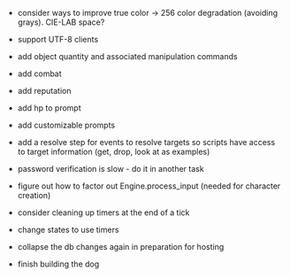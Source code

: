 - consider ways to improve true color -> 256 color degradation (avoiding grays). CIE-LAB space?

- support UTF-8 clients

- add object quantity and associated manipulation commands

- add combat

- add reputation

- add hp to prompt

- add customizable prompts

- add a resolve step for events to resolve targets so scripts have access to target information (get, drop, look at as examples)

- password verification is slow - do it in another task

- figure out how to factor out Engine.process_input (needed for character creation)

- consider cleaning up timers at the end of a tick

- change states to use timers

- collapse the db changes again in preparation for hosting

- finish building the dog
